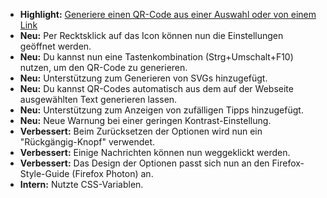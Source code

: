 * **Highlight:** [Generiere einen QR-Code aus einer Auswahl oder von einem Link](https://github.com/rugk/offline-qr-code/blob/master/assets/screencasts/qrMenuFromPhoneNumber.gif)
* **Neu:** Per Recktsklick auf das Icon können nun die Einstellungen geöffnet werden.
* **Neu:** Du kannst nun eine Tastenkombination (Strg+Umschalt+F10) nutzen, um den QR-Code zu generieren.
* **Neu:** Unterstützung zum Generieren von SVGs hinzugefügt.
* **Neu:** Du kannst QR-Codes automatisch aus dem auf der Webseite ausgewählten Text generieren lassen.
* **Neu:** Unterstützung zum Anzeigen von zufälligen Tipps hinzugefügt.
* **Neu:** Neue Warnung bei einer geringen Kontrast-Einstellung.
* **Verbessert:** Beim Zurücksetzen der Optionen wird nun ein "Rückgängig-Knopf" verwendet.
* **Verbessert:** Einige Nachrichten können nun weggeklickt werden.
* **Verbessert:** Das Design der Optionen passt sich nun an den Firefox-Style-Guide (Firefox Photon) an.
* **Intern:** Nutzte CSS-Variablen.
